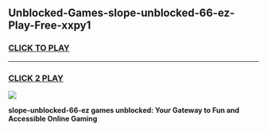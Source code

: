 
## Unblocked-Games-slope-unblocked-66-ez-Play-Free-xxpy1
<h3>
<a href="https://premium76.site?title=slope-unblocked-66-ez&ref=19M">CLICK TO PLAY</a></h3>
<hr>

<h3>
<a href="https://premium76.site?title=slope-unblocked-66-ez&ref=19M">CLICK 2 PLAY</a>
  
</h3>

<a href="https://premium76.site?title=slope-unblocked-66-ez&ref=19M"><img src="https://clearcache.store/games.png"></a>


**slope-unblocked-66-ez games unblocked: Your Gateway to Fun and Accessible Online Gaming**
